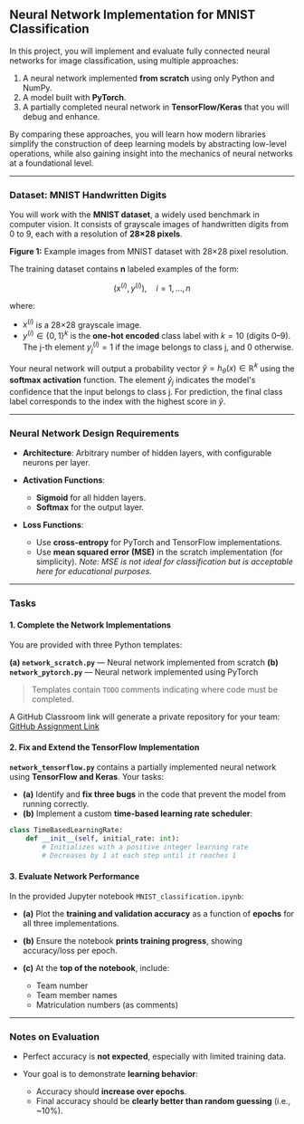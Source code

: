 

## **Neural Network Implementation for MNIST Classification**

In this project, you will implement and evaluate fully connected neural networks for image classification, using multiple approaches:

1. A neural network implemented **from scratch** using only Python and NumPy.
2. A model built with **PyTorch**.
3. A partially completed neural network in **TensorFlow/Keras** that you will debug and enhance.

By comparing these approaches, you will learn how modern libraries simplify the construction of deep learning models by abstracting low-level operations, while also gaining insight into the mechanics of neural networks at a foundational level.

---

### **Dataset: MNIST Handwritten Digits**

You will work with the **MNIST dataset**, a widely used benchmark in computer vision. It consists of grayscale images of handwritten digits from 0 to 9, each with a resolution of **28×28 pixels**.

**Figure 1:** Example images from MNIST dataset with 28×28 pixel resolution.

The training dataset contains **n** labeled examples of the form:

$$
(x^{(i)}, y^{(i)}), \quad i = 1, \dots, n
$$

where:

* $x^{(i)}$ is a 28×28 grayscale image.
* $y^{(i)} \in \{0,1\}^k$ is the **one-hot encoded** class label with $k = 10$ (digits 0–9). The j-th element $y^{(i)}_j = 1$ if the image belongs to class j, and 0 otherwise.

Your neural network will output a probability vector $\hat{y} = h_\theta(x) \in \mathbb{R}^k$ using the **softmax activation** function. The element $\hat{y}_j$ indicates the model's confidence that the input belongs to class j. For prediction, the final class label corresponds to the index with the highest score in $\hat{y}$.

---

### **Neural Network Design Requirements**

* **Architecture**: Arbitrary number of hidden layers, with configurable neurons per layer.
* **Activation Functions**:

  * **Sigmoid** for all hidden layers.
  * **Softmax** for the output layer.
* **Loss Functions**:

  * Use **cross-entropy** for PyTorch and TensorFlow implementations.
  * Use **mean squared error (MSE)** in the scratch implementation (for simplicity). *Note: MSE is not ideal for classification but is acceptable here for educational purposes.*

---

### **Tasks**

#### **1. Complete the Network Implementations**

You are provided with three Python templates:

**(a) `network_scratch.py`** — Neural network implemented from scratch
**(b) `network_pytorch.py`** — Neural network implemented using PyTorch

> Templates contain `TODO` comments indicating where code must be completed.

A GitHub Classroom link will generate a private repository for your team:
[GitHub Assignment Link](https://classroom.github.com/a/XgELWE_C)

#### **2. Fix and Extend the TensorFlow Implementation**

**`network_tensorflow.py`** contains a partially implemented neural network using **TensorFlow and Keras**. Your tasks:

* **(a)** Identify and **fix three bugs** in the code that prevent the model from running correctly.
* **(b)** Implement a custom **time-based learning rate scheduler**:

```python
class TimeBasedLearningRate:
    def __init__(self, initial_rate: int):
        # Initializes with a positive integer learning rate
        # Decreases by 1 at each step until it reaches 1
```

#### **3. Evaluate Network Performance**

In the provided Jupyter notebook `MNIST_classification.ipynb`:

* **(a)** Plot the **training and validation accuracy** as a function of **epochs** for all three implementations.
* **(b)** Ensure the notebook **prints training progress**, showing accuracy/loss per epoch.
* **(c)** At the **top of the notebook**, include:

  * Team number
  * Team member names
  * Matriculation numbers (as comments)

---

### **Notes on Evaluation**

* Perfect accuracy is **not expected**, especially with limited training data.
* Your goal is to demonstrate **learning behavior**:

  * Accuracy should **increase over epochs**.
  * Final accuracy should be **clearly better than random guessing** (i.e., \~10%).





